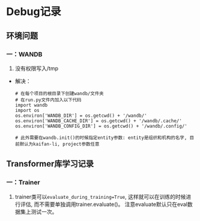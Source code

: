 # Debug记录

## 环境问题
### 一：WANDB
1. 没有权限写入/tmp
* 解决： 
    ```
    # 在每个项目的根目录下创建wandb/文件夹
    # 在run.py文件内加入以下代码
    import wandb
    import os
    os.environ['WANDB_DIR'] = os.getcwd() + '/wandb/'
    os.environ['WANDB_CACHE_DIR'] = os.getcwd() + '/wandb/.cache/'
    os.environ['WANDB_CONFIG_DIR'] = os.getcwd() + '/wandb/.config/'

    # 此外需要在wandb.init()的时候指定entity参数: entity是组织和机构的名字, 目前默认为kaifan-li, project参数任意
    ```

## Transformer库学习记录
### 一：Trainer
1. trainer类可以`evaluate_during_training=True`, 这样就可以在训练的时候进行评估, 而不需要单独调用trainer.evaluate()。 注意evaluate默认只在eval数据集上测试一次。